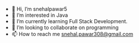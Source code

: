 - 👋 Hi, I’m snehalpawar5
- 👀 I’m interested in Java
- 🌱 I’m currently learning Full Stack Development.
- 💞️ I’m looking to collaborate on programming
- 📫 How to reach me snehal.pawar308@gmail.com

<!---
snehalpawar5/snehalpawar5 is a ✨ special ✨ repository because its `README.md` (this file) appears on your GitHub profile.
You can click the Preview link to take a look at your changes.
--->
